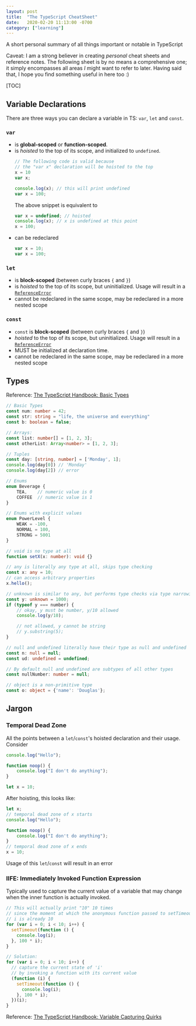 ```yaml
---
layout: post
title:  "The TypeScript CheatSheet"
date:   2020-02-20 11:13:00 -0700
category: ["learning"]
---
```


A short personal summary of all things important or notable in TypeScript

Caveat: I am a strong believer in creating _personal_ cheat sheets and reference notes. The following sheet is by no means a comprehensive one; it simply encompasses all areas _I_ might want to refer to later. Having said that, I hope you find something useful in here too :)

[TOC]

## Variable Declarations

There are three ways you can declare a variable in TS: `var`, `let` and `const`.

### `var`

* is **global-scoped** or **function-scoped**.
* is _hoisted_ to the top of its scope, and initialized to `undefined`.
    ```typescript
    // The following code is valid because
    // the "var x" declaration will be hoisted to the top
    x = 10
    var x;
    ```
    ```typescript
    console.log(x); // this will print undefined
    var x = 100;
    ```
    The above snippet is equivalent to
    ```typescript
    var x = undefined; // hoisted
    console.log(x); // x is undefined at this point
    x = 100;
    ```
* can be redeclared
    ```typescript
    var x = 10;
    var x = 100;
    ```

### `let`

* is **block-scoped** (between curly braces `{` and `}`)
* is _hoisted_ to the top of its scope, but uninitialized. Usage will result in a [`ReferenceError`](https://developer.mozilla.org/en-US/docs/Web/JavaScript/Reference/Global_Objects/ReferenceError/ReferenceError)
* cannot be redeclared in the same scope, may be redeclared in a more nested scope

### `const`

* `const` is **block-scoped** (between curly braces `{` and `}`)
* _hoisted_ to the top of its scope, but uninitialized. Usage will result in a [`ReferenceError`](https://developer.mozilla.org/en-US/docs/Web/JavaScript/Reference/Global_Objects/ReferenceError/ReferenceError)
* MUST be initialized at declaration time.
* cannot be redeclared in the same scope, may be redeclared in a more nested scope

## Types

Reference: [The TypeScript Handbook: Basic Types](https://www.typescriptlang.org/docs/handbook/basic-types.html)

```typescript
// Basic Types
const num: number = 42;
const str: string = "life, the universe and everything"
const b: boolean = false;

// Arrays:
const list: number[] = [1, 2, 3];
const otherList: Array<number> = [1, 2, 3];

// Tuples
const day: [string, number] = ['Monday', 1];
console.log(day[0]) // 'Monday'
console.log(day[2]) // error

// Enums
enum Beverage {
    TEA,    // numeric value is 0
    COFFEE  // numeric value is 1
}

// Enums with explicit values
enum PowerLevel {
    WEAK = -100,
    NORMAL = 100,
    STRONG = 5001
}

// void is no type at all
function setX(x: number): void {}

// any is literally any type at all, skips type checking
const x: any = 10;
// can access arbitrary properties
x.hello();

// unknown is similar to any, but performs type checks via type narrowing
const y: unknown = 1000;
if (typeof y === number) {
    // okay, y must be number, y/10 allowed
    console.log(y/10);

    // not allowed, y cannot be string
    // y.substring(5);
}

// null and undefined literally have their type as null and undefined
const n: null = null;
const ud: undefined = undefined;

// By default null and undefined are subtypes of all other types
const nullNumber: number = null;

// object is a non-primitive type
const o: object = {'name': 'Douglas'};
```

## Jargon

### Temporal Dead Zone

All the points between a `let`/`const`'s hoisted declaration and their usage. Consider

```typescript
console.log("Hello");

function noop() {
    console.log("I don't do anything");
}

let x = 10;
```

After hoisting, this looks like:

```typescript
let x;
// temporal dead zone of x starts
console.log("Hello");

function noop() {
    console.log("I don't do anything");
}
// temporal dead zone of x ends
x = 10;
```

Usage of this `let`/`const` will result in an error

### IIFE: Immediately Invoked Function Expression

Typically used to capture the current value of a variable that may change when the inner function is actually invoked.

```typescript
// This will actually print "10" 10 times
// since the moment at which the anonymous function passed to setTimeout is invoked
// i is already 10
for (var i = 0; i < 10; i++) {
  setTimeout(function () {
    console.log(i);
  }, 100 * i);
}

// Solution:
for (var i = 0; i < 10; i++) {
  // capture the current state of 'i'
  // by invoking a function with its current value
  (function (i) {
    setTimeout(function () {
      console.log(i);
    }, 100 * i);
  })(i);
}
```

Reference: [The TypeScript Handbook: Variable Capturing Quirks](https://www.typescriptlang.org/docs/handbook/variable-declarations.html#variable-capturing-quirks)